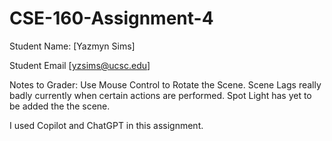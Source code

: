 # CSE-160-Assignment-4

Student Name: [Yazmyn Sims]

Student Email [yzsims@ucsc.edu]

Notes to Grader: 
Use Mouse Control to Rotate the Scene.
Scene Lags really badly currently when certain actions are performed.
Spot Light has yet to be added the the scene.

I used Copilot and ChatGPT in this assignment. 

